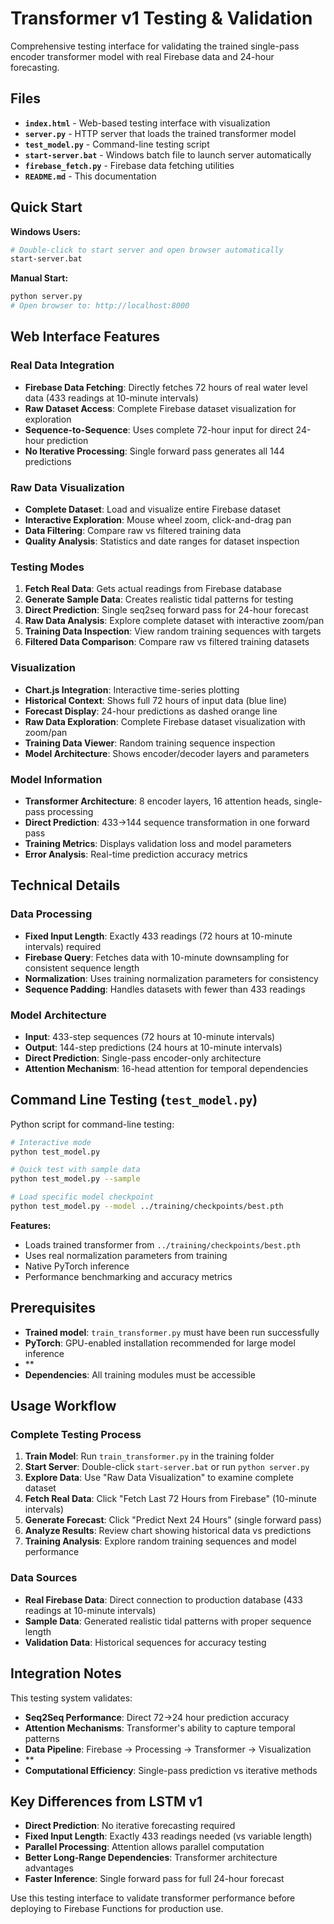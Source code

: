 # Transformer v1 Testing & Validation

Comprehensive testing interface for validating the trained single-pass encoder transformer model with real Firebase data and 24-hour forecasting.

## Files

- **`index.html`** - Web-based testing interface with visualization
- **`server.py`** - HTTP server that loads the trained transformer model
- **`test_model.py`** - Command-line testing script  
- **`start-server.bat`** - Windows batch file to launch server automatically
- **`firebase_fetch.py`** - Firebase data fetching utilities
- **`README.md`** - This documentation

## Quick Start

**Windows Users:**
```bash
# Double-click to start server and open browser automatically
start-server.bat
```

**Manual Start:**
```bash
python server.py
# Open browser to: http://localhost:8000
```

## Web Interface Features

### Real Data Integration
- **Firebase Data Fetching**: Directly fetches 72 hours of real water level data (433 readings at 10-minute intervals)
- **Raw Dataset Access**: Complete Firebase dataset visualization for exploration
- **Sequence-to-Sequence**: Uses complete 72-hour input for direct 24-hour prediction
- **No Iterative Processing**: Single forward pass generates all 144 predictions

### Raw Data Visualization
- **Complete Dataset**: Load and visualize entire Firebase dataset
- **Interactive Exploration**: Mouse wheel zoom, click-and-drag pan
- **Data Filtering**: Compare raw vs filtered training data
- **Quality Analysis**: Statistics and date ranges for dataset inspection

### Testing Modes
1. **Fetch Real Data**: Gets actual readings from Firebase database
2. **Generate Sample Data**: Creates realistic tidal patterns for testing
3. **Direct Prediction**: Single seq2seq forward pass for 24-hour forecast
4. **Raw Data Analysis**: Explore complete dataset with interactive zoom/pan
5. **Training Data Inspection**: View random training sequences with targets
6. **Filtered Data Comparison**: Compare raw vs filtered training datasets

### Visualization
- **Chart.js Integration**: Interactive time-series plotting
- **Historical Context**: Shows full 72 hours of input data (blue line)
- **Forecast Display**: 24-hour predictions as dashed orange line
- **Raw Data Exploration**: Complete Firebase dataset visualization with zoom/pan
- **Training Data Viewer**: Random training sequence inspection
- **Model Architecture**: Shows encoder/decoder layers and parameters

### Model Information
- **Transformer Architecture**: 8 encoder layers, 16 attention heads, single-pass processing
- **Direct Prediction**: 433→144 sequence transformation in one forward pass
- **Training Metrics**: Displays validation loss and model parameters
- **Error Analysis**: Real-time prediction accuracy metrics

## Technical Details

### Data Processing
- **Fixed Input Length**: Exactly 433 readings (72 hours at 10-minute intervals) required
- **Firebase Query**: Fetches data with 10-minute downsampling for consistent sequence length
- **Normalization**: Uses training normalization parameters for consistency
- **Sequence Padding**: Handles datasets with fewer than 433 readings

### Model Architecture
- **Input**: 433-step sequences (72 hours at 10-minute intervals)
- **Output**: 144-step predictions (24 hours at 10-minute intervals)
- **Direct Prediction**: Single-pass encoder-only architecture
- **Attention Mechanism**: 16-head attention for temporal dependencies

## Command Line Testing (`test_model.py`)

Python script for command-line testing:

```bash
# Interactive mode
python test_model.py

# Quick test with sample data
python test_model.py --sample

# Load specific model checkpoint
python test_model.py --model ../training/checkpoints/best.pth
```

**Features:**
- Loads trained transformer from `../training/checkpoints/best.pth`
- Uses real normalization parameters from training
- Native PyTorch inference
- Performance benchmarking and accuracy metrics

## Prerequisites

- **Trained model**: `train_transformer.py` must have been run successfully
- **PyTorch**: GPU-enabled installation recommended for large model inference
- **
- **Dependencies**: All training modules must be accessible

## Usage Workflow

### Complete Testing Process
1. **Train Model**: Run `train_transformer.py` in the training folder
2. **Start Server**: Double-click `start-server.bat` or run `python server.py`
3. **Explore Data**: Use "Raw Data Visualization" to examine complete dataset
4. **Fetch Real Data**: Click "Fetch Last 72 Hours from Firebase" (10-minute intervals)
5. **Generate Forecast**: Click "Predict Next 24 Hours" (single forward pass)
6. **Analyze Results**: Review chart showing historical data vs predictions
7. **Training Analysis**: Explore random training sequences and model performance

### Data Sources
- **Real Firebase Data**: Direct connection to production database (433 readings at 10-minute intervals)
- **Sample Data**: Generated realistic tidal patterns with proper sequence length
- **Validation Data**: Historical sequences for accuracy testing

## Integration Notes

This testing system validates:
- **Seq2Seq Performance**: Direct 72→24 hour prediction accuracy
- **Attention Mechanisms**: Transformer's ability to capture temporal patterns
- **Data Pipeline**: Firebase → Processing → Transformer → Visualization
- **
- **Computational Efficiency**: Single-pass prediction vs iterative methods

## Key Differences from LSTM v1

- **Direct Prediction**: No iterative forecasting required
- **Fixed Input Length**: Exactly 433 readings needed (vs variable length)
- **Parallel Processing**: Attention allows parallel computation
- **Better Long-Range Dependencies**: Transformer architecture advantages
- **Faster Inference**: Single forward pass for full 24-hour forecast

Use this testing interface to validate transformer performance before deploying to Firebase Functions for production use.